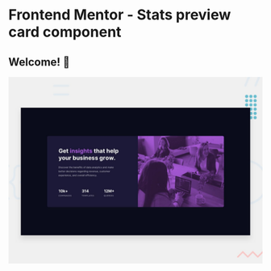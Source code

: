 # Frontend Mentor - Stats preview card component

## Welcome! 👋

![Design preview for the Stats preview card component coding challenge](./design/desktop-preview.jpg)